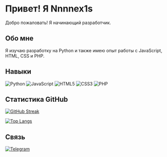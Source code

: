 # Привет! Я Nnnnex1s

Добро пожаловать! Я начинающий разработчик.

## Обо мне

Я изучаю разработку на Python и также имею опыт работы с JavaScript, HTML, CSS и PHP.

## Навыки

![Python](https://img.shields.io/badge/Python-3776AB?style=for-the-badge&logo=python&logoColor=white)
![JavaScript](https://img.shields.io/badge/JavaScript-F7DF1E?style=for-the-badge&logo=javascript&logoColor=black)
![HTML5](https://img.shields.io/badge/HTML5-E34F26?style=for-the-badge&logo=html5&logoColor=white)
![CSS3](https://img.shields.io/badge/CSS3-1572B6?style=for-the-badge&logo=css3&logoColor=white)
![PHP](https://img.shields.io/badge/PHP-777BB4?style=for-the-badge&logo=php&logoColor=white)

## Статистика GitHub

[![GitHub Streak](https://streak-stats.demolab.com?user=Nnnnex1s&theme=dark&hide_border=true)](https://git.io/streak-stats)

[![Top Langs](https://github-readme-stats.vercel.app/api/top-langs/?username=Nnnnex1s&layout=compact&theme=dark)](https://github.com/anuraghazra/github-readme-stats)

## Связь

[![Telegram](https://img.shields.io/badge/Telegram-2CA5E0?style=for-the-badge&logo=telegram&logoColor=white)](https://t.me/Fr1endsFX)
